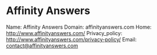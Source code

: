 
# Affinity Answers

Name: Affinity Answers
Domain: affinityanswers.com
Home: http://www.affinityanswers.com/
Privacy_policy: http://www.affinityanswers.com/privacy-policy/
Email: contact@affinityanswers.com
